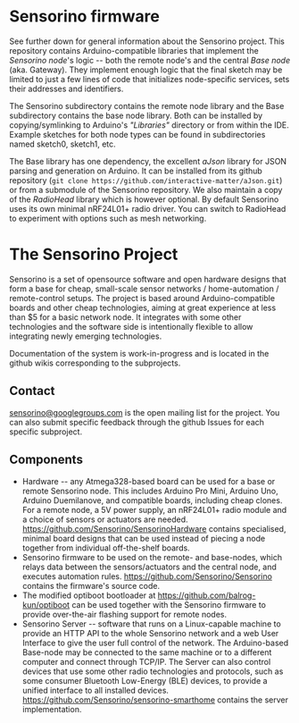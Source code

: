 Sensorino firmware
==================

See further down for general information about the Sensorino project.  This repository contains Arduino-compatible libraries that implement the _Sensorino node_'s logic -- both the remote node's and the central _Base node_ (aka. Gateway).  They implement enough logic that the final sketch may be limited to just a few lines of code that initializes node-specific services, sets their addresses and identifiers.

The Sensorino subdirectory contains the remote node library and the Base subdirectory contains the base node library.  Both can be installed by copying/symlinking to Arduino's _"Libraries"_ directory or from within the IDE.  Example sketches for both node types can be found in subdirectories named sketch0, sketch1, etc.

The Base library has one dependency, the excellent _aJson_ library for JSON parsing and generation on Arduino.  It can be installed from its github repository (`git clone https://github.com/interactive-matter/aJson.git`) or from a submodule of the Sensorino repository.  We also maintain a copy of the _RadioHead_ library which is however optional.  By default Sensorino uses its own minimal nRF24L01+ radio driver.  You can switch to RadioHead to experiment with options such as mesh networking.

The Sensorino Project
=====================

Sensorino is a set of opensource software and open hardware designs that form a base for cheap, small-scale sensor networks / home-automation / remote-control setups.  The project is based around Arduino-compatible boards and other cheap technologies, aiming at great experience at less than $5 for a basic network node.  It integrates with some other technologies and the software side is intentionally flexible to allow integrating newly emerging technologies.

Documentation of the system is work-in-progress and is located in the github wikis corresponding to the subprojects.

Contact
-------

sensorino@googlegroups.com is the open mailing list for the project.  You
can also submit specific feedback through the github Issues for each
specific subproject.

Components
----------

* Hardware -- any Atmega328-based board can be used for a base or remote Sensorino node.  This includes Arduino Pro Mini, Arduino Uno, Arduino Duemilanove, and compatible boards, including cheap clones.  For a remote node, a 5V power supply, an nRF24L01+ radio module and a choice of sensors or actuators are needed.  https://github.com/Sensorino/SensorinoHardware contains specialised, minimal board designs that can be used instead of piecing a node together from individual off-the-shelf boards.
* Sensorino firmware to be used on the remote- and base-nodes, which relays data between the sensors/actuators and the central node, and executes automation rules.  https://github.com/Sensorino/Sensorino contains the firmware's source code.
* The modified optiboot bootloader at https://github.com/balrog-kun/optiboot can be used together with the Sensorino firmware to provide over-the-air flashing support for remote nodes.
* Sensorino Server -- software that runs on a Linux-capable machine to provide an HTTP API to the whole Sensorino network and a web User Interface to give the user full control of the network.  The Arduino-based Base-node may be connected to the same machine or to a different computer and connect through TCP/IP.  The Server can also control devices that use some other radio technologies and protocols, such as some consumer Bluetooth Low-Energy (BLE) devices, to provide a unified interface to all installed devices.  https://github.com/Sensorino/sensorino-smarthome contains the server implementation.
